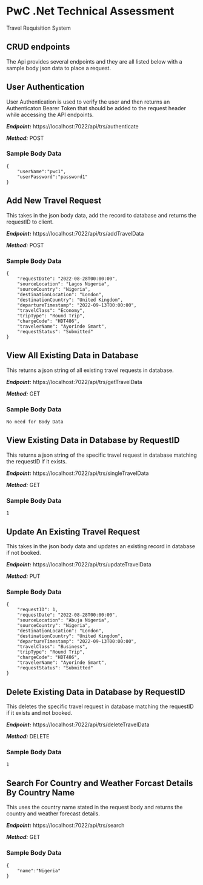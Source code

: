 ﻿# PwC .Net Technical Assessment

Travel Requisition System

## CRUD endpoints

<p>The Api provides several endpoints and they are all listed below with a sample body json data to place a request.</p>

## User Authentication

<p>User Authentication is used to verify the user and then returns an Authenticaton Bearer Token that should be added to the request header while accessing the API endpoints.</p>

***Endpoint:*** https://localhost:7022/api/trs/authenticate

***Method:*** POST

### Sample Body Data

    {
        "userName":"pwc1",
        "userPassword":"password1"
    }


## Add New Travel Request

<p>This takes in the json body data, add the record to database and returns the requestID to client.</p>

***Endpoint:*** https://localhost:7022/api/trs/addTravelData

***Method:*** POST

### Sample Body Data

    {
        "requestDate": "2022-08-28T00:00:00",
        "sourceLocation": "Lagos Nigeria",
        "sourceCountry": "Nigeria",
        "destinationLocation": "London",
        "destinationCountry": "United Kingdom",
        "departureTimestamp": "2022-09-13T00:00:00",
        "travelClass": "Economy",
        "tripType": "Round Trip",
        "chargeCode": "HDT486",
        "travelerName": "Ayorinde Smart",
        "requestStatus": "Submitted"
    }

## View All Existing Data in Database

<p>This returns a json string of all existing travel requests in database.</p>

***Endpoint:*** https://localhost:7022/api/trs/getTravelData

***Method:*** GET

### Sample Body Data

    No need for Body Data

## View Existing Data in Database by RequestID

<p>This returns a json string of the specific travel request in database matching the requestID if it exists.</p>

***Endpoint:*** https://localhost:7022/api/trs/singleTravelData

***Method:*** GET

### Sample Body Data

    1

## Update An Existing Travel Request

<p>This takes in the json body data and updates an existing record in database if not booked.</p>

***Endpoint:*** https://localhost:7022/api/trs/updateTravelData

***Method:*** PUT

### Sample Body Data

    {
        "requestID": 1,
        "requestDate": "2022-08-28T00:00:00",
        "sourceLocation": "Abuja Nigeria",
        "sourceCountry": "Nigeria",
        "destinationLocation": "London",
        "destinationCountry": "United Kingdom",
        "departureTimestamp": "2022-09-13T00:00:00",
        "travelClass": "Business",
        "tripType": "Round Trip",
        "chargeCode": "HDT486",
        "travelerName": "Ayorinde Smart",
        "requestStatus": "Submitted"
    }

## Delete Existing Data in Database by RequestID

<p>This deletes the specific travel request in database matching the requestID if it exists and not booked.</p>

***Endpoint:*** https://localhost:7022/api/trs/deleteTravelData

***Method:*** DELETE

### Sample Body Data

    1

## Search For Country and Weather Forcast Details By Country Name

<p>This uses the country name stated in the request body and returns the country and weather forecast details.</p>

***Endpoint:*** https://localhost:7022/api/trs/search

***Method:*** GET

### Sample Body Data

    {
        "name":"Nigeria"
    }
